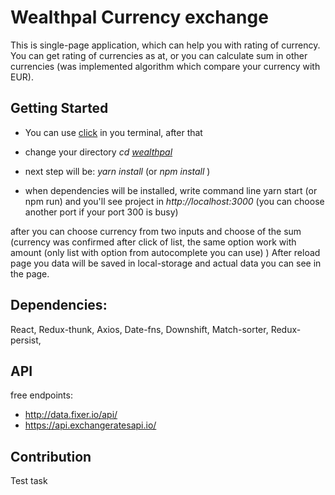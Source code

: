 # Wealthpal Currency exchange

This is single-page application, which can help you with rating of currency.
You can get rating of currencies as at, or you can calculate sum in other currencies (was implemented algorithm which compare your currency with EUR). 

## Getting Started
- You can use [click](https://github.com/Natanagar/Weathpal.git "git clone") in you terminal, after that
- change your directory 
*cd [wealthpal](https://github.com/Natanagar/Weathpal.git "path of the drectory")*

- next step will be:
*yarn install* (or *npm install* )

- when dependencies will be installed, write command line yarn start (or npm run)
and you'll see project in *http://localhost:3000* (you can choose another port if your port 300 is busy)

after you can choose currency from two inputs and choose of the sum (currency was confirmed after click of list, the same option work with amount (only list with option from autocomplete you can use) ) 
After reload page you data will be saved in local-storage and actual data you can see in the page.

## Dependencies:
React, Redux-thunk, Axios, Date-fns, Downshift, Match-sorter, Redux-persist,

## API
free endpoints: 
- http://data.fixer.io/api/
- https://api.exchangeratesapi.io/

## Contribution
Test task



    